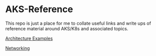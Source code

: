 # AKS-Reference

This repo is just a place for me to collate useful links and write ups of reference material around AKS/K8s and associated topics.

[Architecture Examples](Architecture-Examples.md)

[Networking](Networking.md)
